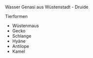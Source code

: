 Wasser Genasi aus Wüstenstadt - Druide

Tierformen
- Wüstenmaus
- Gecko
- Schlange
- Hyäne
- Antilope
- Kamel